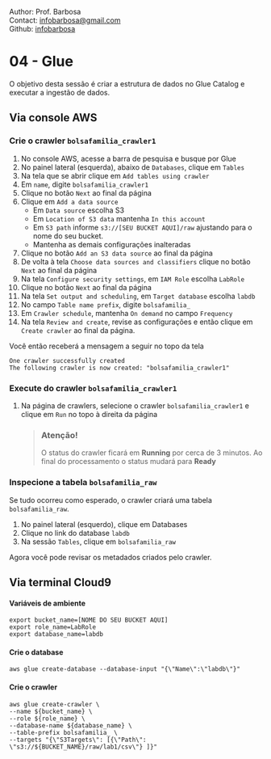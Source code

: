 Author: Prof. Barbosa<br>
Contact: infobarbosa@gmail.com<br>
Github: [infobarbosa](https://github.com/infobarbosa)

# 04 - Glue 

O objetivo desta sessão é criar a estrutura de dados no Glue Catalog e executar a ingestão de dados.

## Via console AWS

### Crie o crawler `bolsafamilia_crawler1`
1. No console AWS, acesse a barra de pesquisa e busque por Glue
2. No painel lateral (esquerda), abaixo de `Databases`, clique em `Tables`
3. Na tela que se abrir clique em `Add tables using crawler`
4. Em `name`, digite `bolsafamilia_crawler1`
5. Clique no botão `Next` ao final da página
6. Clique em `Add a data source` 
    - Em `Data source` escolha S3
    - Em `Location of S3 data` mantenha `In this account`
    - Em `S3 path` informe `s3://[SEU BUCKET AQUI]/raw` ajustando para o nome do seu bucket.
    - Mantenha as demais configurações inalteradas
7. Clique no botão `Add an S3 data source` ao final da página
8. De volta à tela `Choose data sources and classifiers` clique no botão `Next` ao final da página
9. Na tela `Configure security settings`, em `IAM Role` escolha `LabRole`
10. Clique no botão `Next` ao final da página
11. Na tela `Set output and scheduling`, em `Target database` escolha `labdb`
12. No campo `Table name prefix`, digite `bolsafamilia_`
13. Em `Crawler schedule`, mantenha `On demand` no campo `Frequency`
14. Na tela `Review and create`, revise as configurações e então clique em `Create crawler` ao final da página.

Você então receberá a mensagem a seguir no topo da tela
```
One crawler successfully created
The following crawler is now created: "bolsafamilia_crawler1"
```

### Execute do crawler `bolsafamilia_crawler1`
1. Na página de crawlers, selecione o crawler `bolsafamilia_crawler1` e clique em `Run` no topo à direita da página

    > ### Atenção!
    > O status do crawler ficará em **Running** por cerca de 3 minutos. Ao final do processamento o status mudará para **Ready**

### Inspecione a tabela `bolsafamilia_raw`
Se tudo ocorreu como esperado, o crawler criará uma tabela `bolsafamilia_raw`.
1. No painel lateral (esquerdo), clique em Databases
2. Clique no link do database `labdb`
3. Na sessão `Tables`, clique em `bolsafamilia_raw`

Agora você pode revisar os metadados criados pelo crawler.


## Via terminal Cloud9

#### Variáveis de ambiente
```
export bucket_name=[NOME DO SEU BUCKET AQUI]
export role_name=LabRole
export database_name=labdb
```

#### Crie o database
```
aws glue create-database --database-input "{\"Name\":\"labdb\"}"
```

#### Crie o crawler
```
aws glue create-crawler \
--name ${bucket_name} \
--role ${role_name} \
--database-name ${database_name} \
--table-prefix bolsafamilia_ \
--targets "{\"S3Targets\": [{\"Path\": \"s3://${BUCKET_NAME}/raw/lab1/csv\"} ]}"
```